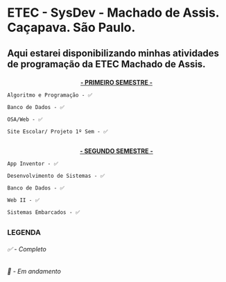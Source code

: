 # ETEC - SysDev - Machado de Assis. Caçapava. São Paulo.

## <p align="left">Aqui estarei disponibilizando minhas atividades de programação da ETEC Machado de Assis.</p>



  <div>
    <p align="center"><B><U>- PRIMEIRO SEMESTRE - </B></U></p>
    </div>
  
    Algoritmo e Programação - ✅
    
    Banco de Dados - ✅
  
    OSA/Web - ✅
 
    Site Escolar/ Projeto 1º Sem - ✅
  </div>
  
  ##
   <div>
    <p align="center"><B><U>- SEGUNDO SEMESTRE - </B></U></p>
  
   </div>
  
    App Inventor - ✅
    
    Desenvolvimento de Sistemas - ✅
    
    Banco de Dados - ✅
  
    Web II - ✅
 
    Sistemas Embarcados - ✅

  </div>
  
  ##
  
  ### LEGENDA 
  <h6>✅ - Completo</h6>
  <h6>🔷 - Em andamento</h6>
